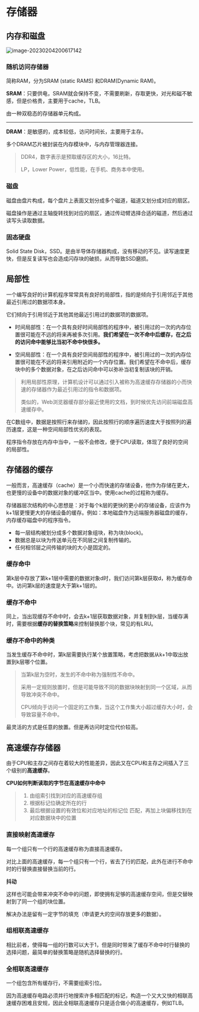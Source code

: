 存储器
===

## 内存和磁盘

![image-20230204200617142](http://pic.shixiaocaia.fun/202302050942629.png)

### 随机访问存储器

简称RAM，分为SRAM (static RAMS) 和DRAM(Dynamic RAM)。

**SRAM**：只要供电，SRAM就会保持不变，不需要刷新，存取更快，对光和磁不敏感，但是价格贵，主要用于cache，TLB。

由一种双稳态的存储器单元构成。

---

**DRAM**：是敏感的，成本较低，访问时间长，主要用于主存。

多个DRAM芯片被封装在内存模块中，与内存管理器连接。

> DDR4，数字表示是预取缓存区的大小，16比特。
>
> LP，Lower Power，低性能，在手机、商务本中使用。

### 磁盘

磁盘由盘片构成，每个盘片上表面又划分成多个磁道，磁道又划分成对应的扇区。

磁盘操作是通过主轴旋转找到对应的扇区，通过传动臂选择合适的磁道，然后通过读写头读取数据。

### 固态硬盘

Solid State Disk，SSD。是由半导体存储器构成，没有移动的不见。读写速度更快，但是反复读写也会造成闪存块的破损，从而导致SSD磨损。

## 局部性

一个编写良好的计算机程序常常具有良好的局部性，指的是倾向于引用邻近于其他最近引用过的数据项本身。

它们倾向于引用邻近于其他其他最近引用过的数据项的数据项。

- 时间局部性：在一个具有良好时间局部性的程序中，被引用过的一次的内存位置很可能在不远的将来再被多次引用。**我们希望在一次不命中后缓存，在之后的访问命中能够比当初不命中快很多。**

- 空间局部性：在一个具有良好空间局部性的程序中，被引用过的一次的内存位置很可能在不远的将来引用附近的一个内存位置。我们希望在不命中后，缓存块中的多个数据对象，在之后访问命中可以弥补当初复制该块的开销。

> 利用局部性原理，计算机设计可以通过引入被称为高速缓存存储器的小而快速的存储器作为最近引用过的指令和数据项。
>
> 类似的，Web浏览器缓存部分最近使用的文档，到时候优先访问前端磁盘高速缓存中。

在C数组中，数据是按照行来存储的，因此按照行的顺序遍历速度大于按照列的遍历速度，这是一种空间局部性优劣的表现。

程序指令存放在内存中当中，一般不会修改，便于CPU读取，体现了良好的空间的局部性。

## 存储器的缓存

一般而言，高速缓存（cache）是一个小而快速的存储设备，他作为存储在更大，也更慢的设备中的数据对象的缓冲区当中。使用cache的过程称为缓存。

存储器层次结构的中心思想是：对于每个k层的更快的更小的存储设备，应该作为k+1层更慢更大的存储设备的缓存。例如：本地磁盘作为远端服务器磁盘的缓存，内存缓存磁盘中的程序指令。

- 每一层结构被划分成多个数据对象组块，称为块(block)。
- 数据总是以块为传送单元在不同层之间复制传输的。
- 任何相邻层之间传输的块的大小是固定的。

### 缓存命中

第k层中存放了第k+1层中需要的数据对象d时，我们访问第k层获取d，称为缓存命中。访问第k层的速度是大于第k+1层的。

### 缓存不命中

同上，当出现缓存不命中时，会去k+1层获取数据对象，并复制到k层，当缓存满时，需要根据**缓存的替换策略**来控制替换那个块，常见的有LRU。

### 缓存不命中的种类

当发生缓存不命中时，第k层需要执行某个放置策略，考虑把数据从k+1中取出放置到k层哪个位置。

> 当第k层为空时，发生的不命中称为强制性不命中。
>
> 采用一定规则放置时，但是可能导致不同的数据块映射到同一个区域，从而导致冲突不命中。
>
> CPU倾向于访问一个固定的工作集，当这个工作集大小超过缓存大小时，会导致容量不命中。

最灵活的方式是任意的放置。但是再访问时定位代价较高。

## 高速缓存存储器

由于CPU和主存之间存在着较大的性能差异，因此又在CPU和主存之间插入了三个级别的**高速缓存**。

**CPU如何判断读取的字节在高速缓存中命中**

> 1. 由组索引找到对应的高速缓存组
> 2. 根据标记位确定所在的行
> 3. 最后根据设置的有效位和对应地址的标记位 匹配，再加上块偏移找到在对应数据块中的位置

### 直接映射高速缓存

每一个组只有一个行的高速缓存称为直接高速缓存。

对比上面的高速缓存，每一个组只有一个行，省去了行的匹配，此外在进行不命中时的行替换直接替换当前的行。

**抖动**

这样也可能会带来冲突不命中的问题，即使拥有足够的高速缓存空间，但是交替映射到了同一个组的块位置。

解决办法是留有一定字节的填充（申请更大的空间存放更多的数据）。

### 组相联高速缓存

相比前者，使得每一组的行数可以大于1，但是同时带来了缓存不命中时行替换的选择问题，最简单的替换策略是随机选择替换的行。

### 全相联高速缓存

一个组包含所有缓存行，不需要组索引位。

因为高速缓存电路必须并行地搜索许多相匹配的标记，构造一个又大又快的相联高速缓存困难且安规，因此全相联高速缓存只是适合做小的高速缓存，例如TLB。
